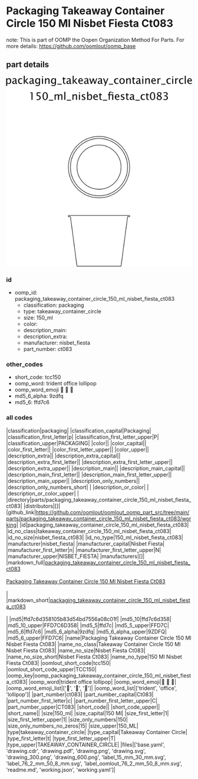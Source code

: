 # Packaging Takeaway Container Circle 150 Ml Nisbet Fiesta Ct083  

note: This is part of OOMP the Oopen Organization Method For Parts. For more details: https://github.com/oomlout/oomp_base

##  part details

[![](drawing_600.png)](drawing.png)




### id
* oomp_id: packaging_takeaway_container_circle_150_ml_nisbet_fiesta_ct083
  * classification: packaging
  * type: takeaway_container_circle
  * size: 150_ml
  * color: 
  * description_main: 
  * description_extra: 
  * manufacturer: nisbet_fiesta
  * part_number: ct083

### other_codes
* short_code: tcc150
* oomp_word: trident office lollipop
* oomp_word_emoji :trident: :office: :lollipop:
* md5_6_alpha: 9zdfq
* md5_6: ffd7c6

### all codes 
|classification|packaging|
|classification_capital|Packaging|
|classification_first_letter|p|
|classification_first_letter_upper|P|
|classification_upper|PACKAGING|
|color||
|color_capital||
|color_first_letter||
|color_first_letter_upper||
|color_upper||
|description_extra||
|description_extra_capital||
|description_extra_first_letter||
|description_extra_first_letter_upper||
|description_extra_upper||
|description_main||
|description_main_capital||
|description_main_first_letter||
|description_main_first_letter_upper||
|description_main_upper||
|description_only_numbers||
|description_only_numbers_short| |
|description_or_color| |
|description_or_color_upper| |
|directory|parts/packaging_takeaway_container_circle_150_ml_nisbet_fiesta_ct083|
|distributors|[]|
|github_link|https://github.com/oomlout/oomlout_oomp_part_src/tree/main/parts/packaging_takeaway_container_circle_150_ml_nisbet_fiesta_ct083/working|
|id|packaging_takeaway_container_circle_150_ml_nisbet_fiesta_ct083|
|id_no_class|takeaway_container_circle_150_ml_nisbet_fiesta_ct083|
|id_no_size|nisbet_fiesta_ct083|
|id_no_type|150_ml_nisbet_fiesta_ct083|
|manufacturer|nisbet_fiesta|
|manufacturer_capital|Nisbet Fiesta|
|manufacturer_first_letter|n|
|manufacturer_first_letter_upper|N|
|manufacturer_upper|NISBET_FIESTA|
|manufacturers|[]|
|markdown_full|[packaging_takeaway_container_circle_150_ml_nisbet_fiesta_ct083](https://github.com/oomlout/oomlout_oomp_part_src/tree/main/parts/packaging_takeaway_container_circle_150_ml_nisbet_fiesta_ct083/working)<br>[](https://github.com/oomlout/oomlout_oomp_part_src/tree/main/parts/packaging_takeaway_container_circle_150_ml_nisbet_fiesta_ct083/working)<br>[Packaging Takeaway Container Circle 150 Ml Nisbet Fiesta Ct083](https://github.com/oomlout/oomlout_oomp_part_src/tree/main/parts/packaging_takeaway_container_circle_150_ml_nisbet_fiesta_ct083/working)<br><br>|
|markdown_short|[packaging_takeaway_container_circle_150_ml_nisbet_fiesta_ct083](https://github.com/oomlout/oomlout_oomp_part_src/tree/main/parts/packaging_takeaway_container_circle_150_ml_nisbet_fiesta_ct083/working)<br><br>|
|md5|ffd7c6d358105b83d54bd7556a08c01f|
|md5_10|ffd7c6d358|
|md5_10_upper|FFD7C6D358|
|md5_5|ffd7c|
|md5_5_upper|FFD7C|
|md5_6|ffd7c6|
|md5_6_alpha|9zdfq|
|md5_6_alpha_upper|9ZDFQ|
|md5_6_upper|FFD7C6|
|name|Packaging Takeaway Container Circle 150 Ml Nisbet Fiesta Ct083|
|name_no_class|Takeaway Container Circle 150 Ml Nisbet Fiesta Ct083|
|name_no_size|Nisbet Fiesta Ct083|
|name_no_size_short|Nisbet Fiesta Ct083|
|name_no_type|150 Ml Nisbet Fiesta Ct083|
|oomlout_short_code|tcc150|
|oomlout_short_code_upper|TCC150|
|oomp_key|oomp_packaging_takeaway_container_circle_150_ml_nisbet_fiesta_ct083|
|oomp_word|trident office lollipop|
|oomp_word_emoji|:trident: :office: :lollipop:|
|oomp_word_emoji_list|[':trident:', ':office:', ':lollipop:']|
|oomp_word_list|['trident', 'office', 'lollipop']|
|part_number|ct083|
|part_number_capital|Ct083|
|part_number_first_letter|c|
|part_number_first_letter_upper|C|
|part_number_upper|CT083|
|short_code||
|short_code_upper||
|short_name||
|size|150_ml|
|size_capital|150 Ml|
|size_first_letter|1|
|size_first_letter_upper|1|
|size_only_numbers|150|
|size_only_numbers_no_zeros|15|
|size_upper|150_ML|
|type|takeaway_container_circle|
|type_capital|Takeaway Container Circle|
|type_first_letter|t|
|type_first_letter_upper|T|
|type_upper|TAKEAWAY_CONTAINER_CIRCLE|
|files|['base.yaml', 'drawing.cdr', 'drawing.pdf', 'drawing.png', 'drawing.svg', 'drawing_300.png', 'drawing_600.png', 'label_15_mm_30_mm.svg', 'label_76_2_mm_50_8_mm.svg', 'label_oomlout_76_2_mm_50_8_mm.svg', 'readme.md', 'working.json', 'working.yaml']|
